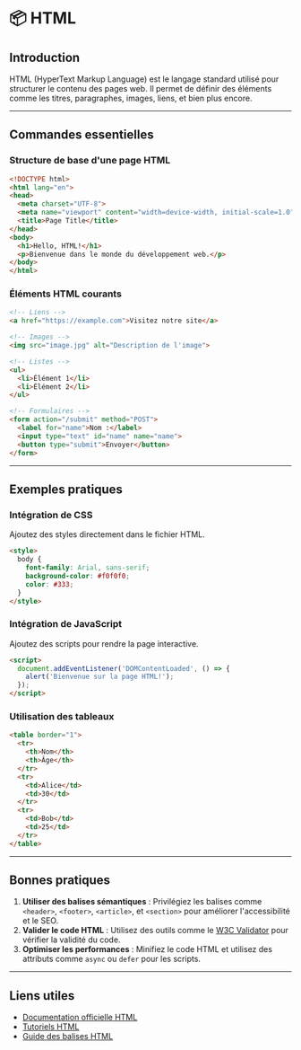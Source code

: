 # 📦 HTML

## Introduction

HTML (HyperText Markup Language) est le langage standard utilisé pour structurer le contenu des pages web. Il permet de définir des éléments comme les titres, paragraphes, images, liens, et bien plus encore.

---

## Commandes essentielles

### Structure de base d'une page HTML

```html
<!DOCTYPE html>
<html lang="en">
<head>
  <meta charset="UTF-8">
  <meta name="viewport" content="width=device-width, initial-scale=1.0">
  <title>Page Title</title>
</head>
<body>
  <h1>Hello, HTML!</h1>
  <p>Bienvenue dans le monde du développement web.</p>
</body>
</html>
```

### Éléments HTML courants

```html
<!-- Liens -->
<a href="https://example.com">Visitez notre site</a>

<!-- Images -->
<img src="image.jpg" alt="Description de l'image">

<!-- Listes -->
<ul>
  <li>Élément 1</li>
  <li>Élément 2</li>
</ul>

<!-- Formulaires -->
<form action="/submit" method="POST">
  <label for="name">Nom :</label>
  <input type="text" id="name" name="name">
  <button type="submit">Envoyer</button>
</form>
```

---

## Exemples pratiques

### Intégration de CSS

Ajoutez des styles directement dans le fichier HTML.

```html
<style>
  body {
    font-family: Arial, sans-serif;
    background-color: #f0f0f0;
    color: #333;
  }
</style>
```

### Intégration de JavaScript

Ajoutez des scripts pour rendre la page interactive.

```html
<script>
  document.addEventListener('DOMContentLoaded', () => {
    alert('Bienvenue sur la page HTML!');
  });
</script>
```

### Utilisation des tableaux

```html
<table border="1">
  <tr>
    <th>Nom</th>
    <th>Âge</th>
  </tr>
  <tr>
    <td>Alice</td>
    <td>30</td>
  </tr>
  <tr>
    <td>Bob</td>
    <td>25</td>
  </tr>
</table>
```

---

## Bonnes pratiques

1. **Utiliser des balises sémantiques** : Privilégiez les balises comme `<header>`, `<footer>`, `<article>`, et `<section>` pour améliorer l'accessibilité et le SEO.
2. **Valider le code HTML** : Utilisez des outils comme le [W3C Validator](https://validator.w3.org/) pour vérifier la validité du code.
3. **Optimiser les performances** : Minifiez le code HTML et utilisez des attributs comme `async` ou `defer` pour les scripts.

---

## Liens utiles

- [Documentation officielle HTML](https://developer.mozilla.org/en-US/docs/Web/HTML)
- [Tutoriels HTML](https://www.w3schools.com/html/)
- [Guide des balises HTML](https://htmlreference.io/)
